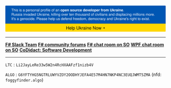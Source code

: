 [![SWUbanner](https://raw.githubusercontent.com/vshymanskyy/StandWithUkraine/main/banner-personal-page.svg)](https://vshymanskyy.github.io/StandWithUkraine)

---
[**F# Slack Team**](https://fsharp.org/guides/slack/)
[**F# community forums**](https://forums.fsharp.org)
[**F# chat room on SO**](https://chat.stackoverflow.com/rooms/51909/f)
[**WPF chat room on SO**](https://chat.stackoverflow.com/rooms/18165/wpf)
[**CoDidact: Software Development**](https://software.codidact.com)

-----------
`LTC` : `Li2JayLeRe33w5W2n4RcHXAAFzf1nizb4V`

`ALGO` : `G6YFTYHG5NGTRLUWYVZOY2OODHYJEFA4E57M4HN7NKP4NC3EUQJWMT5ZMA` (nfd: `foggyfinder.algo`)

